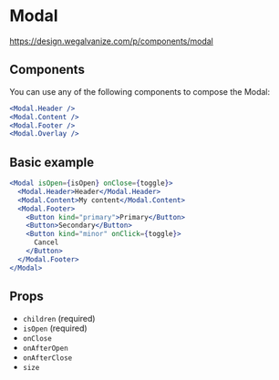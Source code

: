 # Modal

https://design.wegalvanize.com/p/components/modal

## Components

You can use any of the following components to compose the Modal:

```jsx
<Modal.Header />
<Modal.Content />
<Modal.Footer />
<Modal.Overlay />
```

## Basic example

```jsx
<Modal isOpen={isOpen} onClose={toggle}>
  <Modal.Header>Header</Modal.Header>
  <Modal.Content>My content</Modal.Content>
  <Modal.Footer>
    <Button kind="primary">Primary</Button>
    <Button>Secondary</Button>
    <Button kind="minor" onClick={toggle}>
      Cancel
    </Button>
  </Modal.Footer>
</Modal>
```

## Props

- `children` (required)
- `isOpen` (required)
- `onClose`
- `onAfterOpen`
- `onAfterClose`
- `size`
